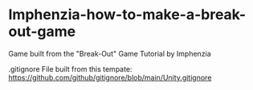 # Imphenzia-how-to-make-a-break-out-game
 Game built from the "Break-Out" Game Tutorial by Imphenzia

 .gitignore File built from this tempate:
 https://github.com/github/gitignore/blob/main/Unity.gitignore